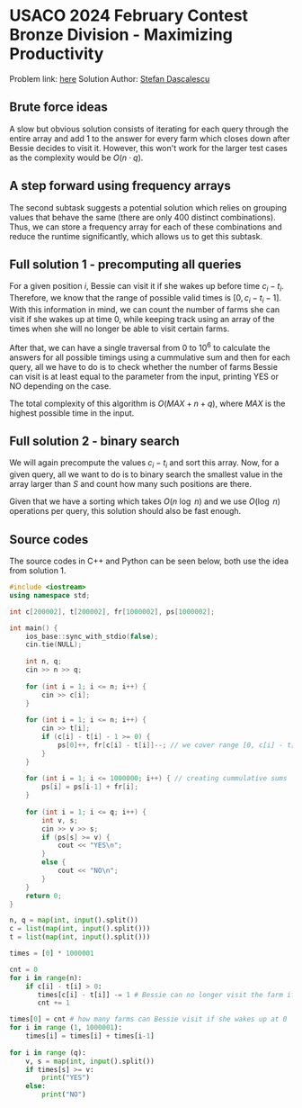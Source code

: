 # USACO 2024 February Contest Bronze Division - Maximizing Productivity

Problem link: [here](https://usaco.org/index.php?page=viewproblem2&cpid=1397)
Solution Author: [Stefan Dascalescu](https://stefdasca.ro/)

## Brute force ideas

A slow but obvious solution consists of iterating for each query through the entire array and add 1 to the answer for every farm which closes down after Bessie decides to visit it. However, this won't work for the larger test cases as the complexity would be $O(n \cdot q)$.

## A step forward using frequency arrays

The second subtask suggests a potential solution which relies on grouping values that behave the same (there are only $400$ distinct combinations). Thus, we can store a frequency array for each of these combinations and reduce the runtime significantly, which allows us to get this subtask.

## Full solution 1 - precomputing all queries

For a given position $i$, Bessie can visit it if she wakes up before time $c_i - t_i$. Therefore, we know that the range of possible valid times is $[0, c_i - t_i - 1]$. With this information in mind, we can count the number of farms she can visit if she wakes up at time 0, while keeping track using an array of the times when she will no longer be able to visit certain farms.

After that, we can have a single traversal from 0 to $10^6$ to calculate the answers for all possible timings using a cummulative sum and then for each query, all we have to do is to check whether the number of farms Bessie can visit is at least equal to the parameter from the input, printing YES or NO depending on the case.

The total complexity of this algorithm is $O(MAX + n + q)$, where $MAX$ is the highest possible time in the input.

## Full solution 2 - binary search

We will again precompute the values $c_i - t_i$ and sort this array. Now, for a given query, all we want to do is to binary search the smallest value in the array larger than $S$ and count how many such positions are there.

Given that we have a sorting which takes $O(n \ \log \ n)$ and we use $O(\log \ n)$ operations per query, this solution should also be fast enough.

## Source codes

The source codes in C++ and Python can be seen below, both use the idea from solution 1.

```cpp
#include <iostream>
using namespace std;

int c[200002], t[200002], fr[1000002], ps[1000002];

int main() {
    ios_base::sync_with_stdio(false);
    cin.tie(NULL);
    
    int n, q;
    cin >> n >> q;
    
    for (int i = 1; i <= n; i++) {
        cin >> c[i];
    }
    
    for (int i = 1; i <= n; i++) {
        cin >> t[i];
        if (c[i] - t[i] - 1 >= 0) {
            ps[0]++, fr[c[i] - t[i]]--; // we cover range [0, c[i] - t[i] - 1]
        }
    }
    
    for (int i = 1; i <= 1000000; i++) { // creating cummulative sums
        ps[i] = ps[i-1] + fr[i];
    }
    
    for (int i = 1; i <= q; i++) {
        int v, s;
        cin >> v >> s;
        if (ps[s] >= v) {
            cout << "YES\n";
        }
        else {
            cout << "NO\n";
        }
    }
    return 0;
}
```

```py
n, q = map(int, input().split())
c = list(map(int, input().split()))
t = list(map(int, input().split()))

times = [0] * 1000001

cnt = 0
for i in range(n):
    if c[i] - t[i] > 0:
       times[c[i] - t[i]] -= 1 # Bessie can no longer visit the farm if she wakes up too late
       cnt += 1

times[0] = cnt # how many farms can Bessie visit if she wakes up at 0
for i in range (1, 1000001):
    times[i] = times[i] + times[i-1]
  
for i in range (q):
    v, s = map(int, input().split())
    if times[s] >= v:
        print("YES")
    else:
        print("NO")
```
